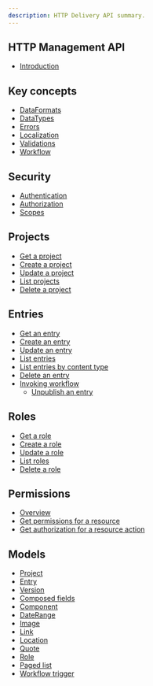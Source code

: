 ```yaml
---
description: HTTP Delivery API summary.
---
```

## HTTP Management API

* [Introduction](/README.md)

## Key concepts

* [DataFormats](/key-concepts/data-formats.md)
* [DataTypes](/key-concepts/data-types.md)
* [Errors](/key-concepts/errors.md)
* [Localization](/key-concepts/localization.md)
* [Validations](/key-concepts/validations.md)
* [Workflow](/key-concepts/workflow.md)

## Security

* [Authentication](security/authentication.md)
* [Authorization](security/authorization.md)
* [Scopes](security/scopes.md)

## Projects

* [Get a project](/projects/get-a-project.md)
* [Create a project](/projects/create-a-project.md)
* [Update a project](/projects/update-a-project.md)
* [List projects](/projects/list-projects.md)
* [Delete a project](/projects/delete-a-project.md)

<!-- ## Content Types
* [Get a content type](/key-concepts/content-types.md#get-a-content-type)
* [Create a content type](/key-concepts/content-types.md#create-a-content-type)
* [Update a content type](/key-concepts/content-types.md#update-a-content-type)
* [Publish a content type](/key-concepts/content-types.md#publish-a-content-type)
* [List content types](/key-concepts/content-types.md#list-content-types)
* [Delete a content type](/key-concepts/content-types.md#delete-a-content-type)
* [Add a component to a content type](/key-concepts/content-types.md#add-a-component-to-a-content-type) -->

<!-- ## ## Components
* [Get a component](/key-concepts/components.md#get-a-component)
* [Create a component](/key-concepts/components.md#create-a-component)
* [Update a component](/key-concepts/components.md#update-a-component)
* [Publish a component](/key-concepts/components.md#publish-a-component)
* [Delete a component](/key-concepts/components.md#delete-a-component) -->

## Entries

* [Get an entry](/entries/get-an-entry.md)
* [Create an entry](/entries/create-an-entry.md)
* [Update an entry](/entries/update-an-entry.md)
* [List entries](/entries/list-entries.md)
* [List entries by content type](/entries/list-entries-by-content-type.md)
* [Delete an entry](/entries/delete-an-entry.md)
* [Invoking workflow](/entries/invoking-workflow.md)
  * [Unpublish an entry](/entries/unpublish-an-entry.md)

## Roles

* [Get a role](/roles/get-a-role.md)
* [Create a role](/roles/create-a-role.md)
* [Update a role](/roles/update-a-role.md)
* [List roles](/roles/list-roles.md)
* [Delete a role](/roles/delete-a-role.md)

## Permissions

* [Overview](/permissions/overview.md)
* [Get permissions for a resource](/permissions/get-permissions-for-a-resource.md)
* [Get authorization for a resource action](/permissions/get-authorization-for-a-resource-action.md)

## Models

* [Project](/model/project.md)
* [Entry](/model/entry.md)
* [Version](/model/version.md)
* [Composed fields](/model/composed.md)
* [Component](/model/component.md)
* [DateRange](/model/date-range.md)
* [Image](/model/image.md)
* [Link](/model/link.md)
* [Location](/model/location.md)
* [Quote](/model/quote.md)
* [Role](/model/role.md)
* [Paged list](/model/paged-list.md)
* [Workflow trigger](/model/workflow-trigger.md)

<!-- * [Content type](/model/content-type.md) -->


<!--* [Role](/model/role.md)
 * [Content type](/model/content-type.md) -->
